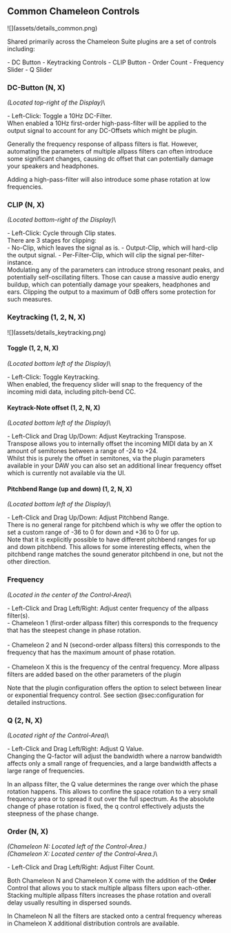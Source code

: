 <h2 class="txt-blue">Common Chameleon Controls</h2>
<div class="image">
![](assets/details_common.png)
</div>

Shared primarily across the <span class="txt-yellow">Chameleon Suite</span> plugins are a set of
controls including:
<div class="block bg-dark-1">
- <span class="txt-red">DC</span> Button
- <span class="txt-green">Keytracking</span> Controls
- <span class="txt-red">CLIP</span> Button
- <span class="txt-yellow">Order</span> Count
- <span class="txt-purple">Frequency</span> Slider
- <span class="txt-yellow">Q</span> Slider
</div>
<div class="pb"></div>

### DC-Button <span class="txt-green">(N, X)</span>
<span class="location">*(Located top-right of the Display)*</span>\
<div class="block controls bg-dark-2">
- <span class="item">Left-Click:</span> Toggle a 10Hz DC-Filter.
</div>
When enabled a 10Hz first-order high-pass-filter will be applied to the output signal to
account for any DC-Offsets which might be plugin.

Generally the frequency response of allpass filters is flat. However, automating the parameters 
of multiple allpass filters can often introduce some significant changes, causing dc offset that 
can potentially damage your speakers and headphones. 

<div class="quote bg-yellow">
Adding a high-pass-filter will also introduce some phase rotation at low frequencies.
</div>
<span class="spacer"/>


### CLIP <span class="txt-green">(N, X)</span>
<span class="location">*(Located bottom-right of the Display)*</span>\
<div class="block controls bg-dark-2">
- <span class="item">Left-Click:</span> Cycle through Clip states.
</div>
There are 3 stages for clipping:
<div class="block bg-dark-1">
- <span class="txt-red">No-Clip</span>, which leaves the signal as is.
- <span class="txt-red">Output-Clip</span>, which will hard-clip the output signal.
- <span class="txt-red">Per-Filter-Clip</span>, which will clip the signal per-filter-instance.
</div>
<span class="spacer"/>

<div class="quote bg-yellow">
Modulating any of the parameters can introduce strong resonant peaks, and potentially self-oscillating 
filters. Those can cause a massive audio energy buildup, which can potentially damage your speakers, 
headphones and ears.
Clipping the output to a maximum of 0dB offers some protection for such measures.
</div>
<span class="spacer"/>
<div class="pb"></div>



### Keytracking <span class="txt-green">(1, 2, N, X)</span>
<div class="image">
![](assets/details_keytracking.png)
</div>

#### Toggle <span class="txt-green">(1, 2, N, X)</span>
<span class="location">*(Located bottom left of the Display)*</span>\
<div class="block controls bg-dark-2">
- <span class="item">Left-Click:</span> Toggle Keytracking.
</div>
When enabled, the frequency slider will snap to the frequency of the incoming midi data, including 
pitch-bend CC.
<span class="spacer"/>

#### Keytrack-Note offset <span class="txt-green">(1, 2, N, X)</span>
<span class="location">*(Located bottom left of the Display)*</span>\
<div class="block controls bg-dark-2">
- <span class="item">Left-Click and Drag Up/Down:</span> Adjust Keytracking Transpose.
</div>
Transpose allows you to internally offset the incoming MIDI data by an X amount of semitones between 
a range of -24 to +24.
<span class="spacer"/>

<div class="quote bg-yellow">
Whilst this is purely the offset in semitones, via the plugin parameters available in your DAW
you can also set an additional linear frequency offset which is currently not available via the UI.
</div>
<span class="spacer"/>

#### Pitchbend Range (up and down) <span class="txt-green">(1, 2, N, X)</span>
<span class="location">*(Located bottom left of the Display)*</span>\
<div class="block controls bg-dark-2">
- <span class="item">Left-Click and Drag Up/Down:</span> Adjust Pitchbend Range.
</div>
There is no general range for pitchbend which is why we offer the option to set a custom range 
of -36 to 0 for down and +36 to 0 for up.

<div class="quote bg-yellow">
Note that it is explicitly possible to have different pitchbend ranges for up and down pitchbend. 
This allows for some interesting effects, when the pitchbend range matches the sound generator pitchbend 
in one, but not the other direction.
</div>
<div class="pb"></div>


### Frequency
<span class="location">*(Located in the center of the Control-Area)*</span>\
<div class="block controls bg-dark-2">
- <span class="item">Left-Click and Drag Left/Right:</span> Adjust center frequency of the allpass filter(s).
</div>

<div class="block bg-dark-1">
- <span class="txt-green">Chameleon 1</span> (first-order allpass filter) this corresponds to the 
frequency that has the steepest change in phase rotation.<br/>
<br/>
- <span class="txt-green">Chameleon 2 and N</span> (second-order allpass filters) this corresponds 
to the frequency that has the maximum amount of phase rotation.<br/>
<br/>
- <span class="txt-green">Chameleon X</span> this is the frequency of the central frequency. More 
allpass filters are added based on the other parameters of the plugin
</div>

Note that the plugin configuration offers the option to select between linear or exponential frequency 
control. See section @sec:configuration for detailed instructions.


### Q <span class="txt-green">(2, N, X)</span>
<span class="location">*(Located right of the Control-Area)*</span>\
<div class="block controls bg-dark-2">
- <span class="item">Left-Click and Drag Left/Right:</span> Adjust Q Value.
</div>
Changing the Q-factor will adjust the bandwidth where a narrow bandwidth affects only a small range of 
frequencies, and a large bandwidth affects a large range of frequencies.

In an allpass filter, the Q value determines the range over which the phase rotation happens. 
This allows to confine the space rotation to a very small frequency area or to spread it out over the 
full spectrum.
As the absolute change of phase rotation is fixed, the q control effectively adjusts the steepness of the phase change.
<span class="spacer"/>

### Order <span class="txt-green">(N, X)</span>
<span class="location">*(Chameleon N: Located left of the Control-Area.)*</span>\
<span class="location">*(Chameleon X: Located center of the Control-Area.)*</span>\
<div class="block controls bg-dark-2">
- <span class="item">Left-Click and Drag Left/Right:</span> Adjust Filter Count.
</div>

Both <span class="txt-green">Chameleon N</span> and <span class="txt-green">Chameleon X</span> 
come with the addition of the **Order** Control that allows you to stack multiple allpass filters upon each-other.
Stacking multiple allpass filters increases the phase rotation and overall delay usually resulting in dispersed sounds.

In <span class="txt-green">Chameleon N</span> all the filters are stacked onto a central frequency 
whereas in <span class="txt-green">Chameleon X</span> additional distribution controls are available.
<div class="pb"></div>